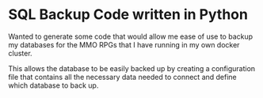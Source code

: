 # SQL Backup Code written in Python

Wanted to generate some code that would allow me ease of use to backup my databases for the MMO RPGs that I have running in my own docker cluster.

This allows the database to be easily backed up by creating a configuration file that contains all the necessary data needed to connect and define which database to back up.
